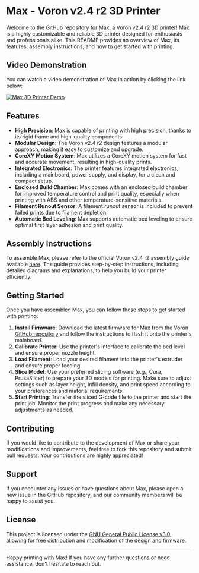 # Max - Voron v2.4 r2 3D Printer

Welcome to the GitHub repository for Max, a Voron v2.4 r2 3D printer! Max is a highly customizable and reliable 3D printer designed for enthusiasts and professionals alike. This README provides an overview of Max, its features, assembly instructions, and how to get started with printing.

## Video Demonstration

You can watch a video demonstration of Max in action by clicking the link below:

[![Max 3D Printer Demo](https://github.com/driter7958/Max-3D-Printer/assets/28832579/04e799d1-3b49-4e2c-9cb2-8ce4a47b1380)](https://github.com/driter7958/Max-3D-Printer/assets/28832579/04e799d1-3b49-4e2c-9cb2-8ce4a47b1380)


## Features

- **High Precision**: Max is capable of printing with high precision, thanks to its rigid frame and high-quality components.
- **Modular Design**: The Voron v2.4 r2 design features a modular approach, making it easy to customize and upgrade.
- **CoreXY Motion System**: Max utilizes a CoreXY motion system for fast and accurate movement, resulting in high-quality prints.
- **Integrated Electronics**: The printer features integrated electronics, including a mainboard, power supply, and display, for a clean and compact setup.
- **Enclosed Build Chamber**: Max comes with an enclosed build chamber for improved temperature control and print quality, especially when printing with ABS and other temperature-sensitive materials.
- **Filament Runout Sensor**: A filament runout sensor is included to prevent failed prints due to filament depletion.
- **Automatic Bed Leveling**: Max supports automatic bed leveling to ensure optimal first layer adhesion and print quality.

## Assembly Instructions

To assemble Max, please refer to the official Voron v2.4 r2 assembly guide available [here](assembly_instructions.md). The guide provides step-by-step instructions, including detailed diagrams and explanations, to help you build your printer efficiently.

## Getting Started

Once you have assembled Max, you can follow these steps to get started with printing:

1. **Install Firmware**: Download the latest firmware for Max from the [Voron GitHub repository](https://github.com/VoronDesign/Voron-2) and follow the instructions to flash it onto the printer's mainboard.
2. **Calibrate Printer**: Use the printer's interface to calibrate the bed level and ensure proper nozzle height.
3. **Load Filament**: Load your desired filament into the printer's extruder and ensure proper feeding.
4. **Slice Model**: Use your preferred slicing software (e.g., Cura, PrusaSlicer) to prepare your 3D models for printing. Make sure to adjust settings such as layer height, infill density, and print speed according to your preferences and material requirements.
5. **Start Printing**: Transfer the sliced G-code file to the printer and start the print job. Monitor the print progress and make any necessary adjustments as needed.

## Contributing

If you would like to contribute to the development of Max or share your modifications and improvements, feel free to fork this repository and submit pull requests. Your contributions are highly appreciated!

## Support

If you encounter any issues or have questions about Max, please open a new issue in the GitHub repository, and our community members will be happy to assist you.

## License

This project is licensed under the [GNU General Public License v3.0](LICENSE), allowing for free distribution and modification of the design and firmware.

---

Happy printing with Max! If you have any further questions or need assistance, don't hesitate to reach out.
